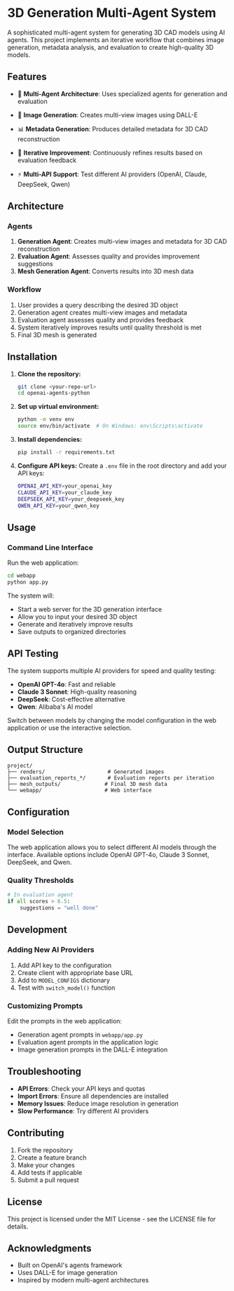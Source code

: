 # 3D Generation Multi-Agent System

A sophisticated multi-agent system for generating 3D CAD models using AI agents. This project implements an iterative workflow that combines image generation, metadata analysis, and evaluation to create high-quality 3D models.

## Features

- 🤖 **Multi-Agent Architecture**: Uses specialized agents for generation and evaluation
- 🎨 **Image Generation**: Creates multi-view images using DALL-E
- 📊 **Metadata Generation**: Produces detailed metadata for 3D CAD reconstruction
- 🔄 **Iterative Improvement**: Continuously refines results based on evaluation feedback

- ⚡ **Multi-API Support**: Test different AI providers (OpenAI, Claude, DeepSeek, Qwen)

## Architecture

### Agents

1. **Generation Agent**: Creates multi-view images and metadata for 3D CAD reconstruction
2. **Evaluation Agent**: Assesses quality and provides improvement suggestions
3. **Mesh Generation Agent**: Converts results into 3D mesh data

### Workflow

1. User provides a query describing the desired 3D object
2. Generation agent creates multi-view images and metadata
3. Evaluation agent assesses quality and provides feedback
4. System iteratively improves results until quality threshold is met
5. Final 3D mesh is generated

## Installation

1. **Clone the repository:**
   ```bash
   git clone <your-repo-url>
   cd openai-agents-python
   ```

2. **Set up virtual environment:**
   ```bash
   python -m venv env
   source env/bin/activate  # On Windows: env\Scripts\activate
   ```

3. **Install dependencies:**
   ```bash
   pip install -r requirements.txt
   ```

4. **Configure API keys:**
   Create a `.env` file in the root directory and add your API keys:
   ```bash
   OPENAI_API_KEY=your_openai_key
   CLAUDE_API_KEY=your_claude_key
   DEEPSEEK_API_KEY=your_deepseek_key
   QWEN_API_KEY=your_qwen_key
   ```

## Usage

### Command Line Interface

Run the web application:
```bash
cd webapp
python app.py
```

The system will:
- Start a web server for the 3D generation interface
- Allow you to input your desired 3D object
- Generate and iteratively improve results
- Save outputs to organized directories



## API Testing

The system supports multiple AI providers for speed and quality testing:

- **OpenAI GPT-4o**: Fast and reliable
- **Claude 3 Sonnet**: High-quality reasoning
- **DeepSeek**: Cost-effective alternative
- **Qwen**: Alibaba's AI model

Switch between models by changing the model configuration in the web application or use the interactive selection.

## Output Structure

```
project/
├── renders/                    # Generated images
├── evaluation_reports_*/       # Evaluation reports per iteration
├── mesh_outputs/              # Final 3D mesh data
└── webapp/                    # Web interface
```

## Configuration

### Model Selection
The web application allows you to select different AI models through the interface. Available options include OpenAI GPT-4o, Claude 3 Sonnet, DeepSeek, and Qwen.

### Quality Thresholds
```python
# In evaluation agent
if all scores > 6.5:
    suggestions = "well done"
```

## Development

### Adding New AI Providers

1. Add API key to the configuration
2. Create client with appropriate base URL
3. Add to `MODEL_CONFIGS` dictionary
4. Test with `switch_model()` function

### Customizing Prompts

Edit the prompts in the web application:
- Generation agent prompts in `webapp/app.py`
- Evaluation agent prompts in the application logic
- Image generation prompts in the DALL-E integration

## Troubleshooting

- **API Errors**: Check your API keys and quotas
- **Import Errors**: Ensure all dependencies are installed
- **Memory Issues**: Reduce image resolution in generation
- **Slow Performance**: Try different AI providers

## Contributing

1. Fork the repository
2. Create a feature branch
3. Make your changes
4. Add tests if applicable
5. Submit a pull request

## License

This project is licensed under the MIT License - see the LICENSE file for details.

## Acknowledgments

- Built on OpenAI's agents framework
- Uses DALL-E for image generation
- Inspired by modern multi-agent architectures
